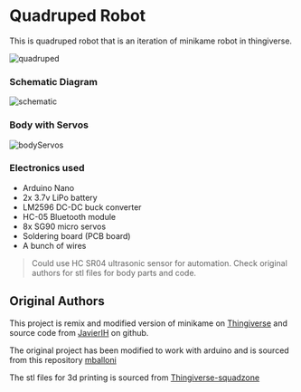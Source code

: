 # Quadruped Robot

This is quadruped robot that is an iteration of minikame robot in thingiverse. 

![quadruped](https://ngaih.tech/images/quadruped/minikame.jpg)

### Schematic Diagram

![schematic](https://ngaih.tech/images/quadruped/schematic.jpg)

### Body with Servos

![bodyServos](https://ngaih.tech/images/quadruped/servos_3dprint.jpg)

### Electronics used

- Arduino Nano
- 2x 3.7v LiPo battery 
- LM2596 DC-DC buck converter
- HC-05 Bluetooth module
- 8x SG90 micro servos
- Soldering board (PCB board)
- A bunch of wires

> Could use HC SR04 ultrasonic sensor for automation.
> Check original authors for stl files for body parts and code.

## Original Authors
This project is remix and modified version of minikame on [Thingiverse](https://www.thingiverse.com/thing:1265766) and source code from [JavierIH](https://github.com/JavierIH/miniKame) on github.

The original project has been modified to work with arduino and is sourced from this repository [mballoni](https://github.com/mballoni/ez-arduino-minikame)

The stl files for 3d printing is sourced from [Thingiverse-squadzone](https://www.thingiverse.com/thing:2523270)